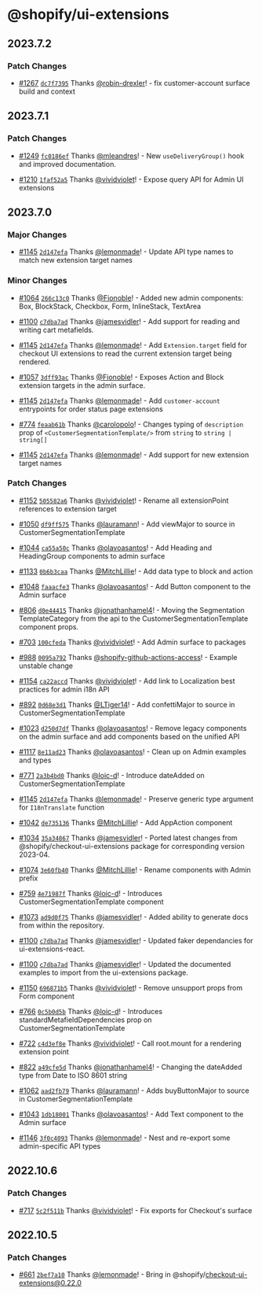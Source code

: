# @shopify/ui-extensions

## 2023.7.2

### Patch Changes

- [#1267](https://github.com/Shopify/ui-extensions/pull/1267) [`dc7f7395`](https://github.com/Shopify/ui-extensions/commit/dc7f739538dd648c135768c2e71c5873e6a672e0) Thanks [@robin-drexler](https://github.com/robin-drexler)! - fix customer-account surface build and context

## 2023.7.1

### Patch Changes

- [#1249](https://github.com/Shopify/ui-extensions/pull/1249) [`fc0186ef`](https://github.com/Shopify/ui-extensions/commit/fc0186ef27b46aac7676d4b254626cf5c01e4239) Thanks [@mleandres](https://github.com/mleandres)! - New `useDeliveryGroup()` hook and improved documentation.

- [#1210](https://github.com/Shopify/ui-extensions/pull/1210) [`1faf52a5`](https://github.com/Shopify/ui-extensions/commit/1faf52a53aac15eae0b37738fe5871d6ee2ef8d4) Thanks [@vividviolet](https://github.com/vividviolet)! - Expose query API for Admin UI extensions

## 2023.7.0

### Major Changes

- [#1145](https://github.com/Shopify/ui-extensions/pull/1145) [`2d147efa`](https://github.com/Shopify/ui-extensions/commit/2d147efab147ac9fdf77f5dd0d27fe65495bb0da) Thanks [@lemonmade](https://github.com/lemonmade)! - Update API type names to match new extension target names

### Minor Changes

- [#1064](https://github.com/Shopify/ui-extensions/pull/1064) [`266c13c0`](https://github.com/Shopify/ui-extensions/commit/266c13c0ab971d7c88c485c2747b753c2e05a4d1) Thanks [@Fionoble](https://github.com/Fionoble)! - Added new admin components: Box, BlockStack, Checkbox, Form, InlineStack, TextArea

- [#1100](https://github.com/Shopify/ui-extensions/pull/1100) [`c7dba7ad`](https://github.com/Shopify/ui-extensions/commit/c7dba7adbd1349031d52b3ab6bbb4880fbd572d1) Thanks [@jamesvidler](https://github.com/jamesvidler)! - Add support for reading and writing cart metafields.

- [#1145](https://github.com/Shopify/ui-extensions/pull/1145) [`2d147efa`](https://github.com/Shopify/ui-extensions/commit/2d147efab147ac9fdf77f5dd0d27fe65495bb0da) Thanks [@lemonmade](https://github.com/lemonmade)! - Add `Extension.target` field for checkout UI extensions to read the current extension target being rendered.

- [#1057](https://github.com/Shopify/ui-extensions/pull/1057) [`3dff93ac`](https://github.com/Shopify/ui-extensions/commit/3dff93acc1eb10fa524d5985fec2ca9df49fdcdd) Thanks [@Fionoble](https://github.com/Fionoble)! - Exposes Action and Block extension targets in the admin surface.

- [#1145](https://github.com/Shopify/ui-extensions/pull/1145) [`2d147efa`](https://github.com/Shopify/ui-extensions/commit/2d147efab147ac9fdf77f5dd0d27fe65495bb0da) Thanks [@lemonmade](https://github.com/lemonmade)! - Add `customer-account` entrypoints for order status page extensions

- [#774](https://github.com/Shopify/ui-extensions/pull/774) [`feaab61b`](https://github.com/Shopify/ui-extensions/commit/feaab61bfd0fb1c472133418ac7946d5dcdfc155) Thanks [@carolopolo](https://github.com/carolopolo)! - Changes typing of `description` prop of `<CustomerSegmentationTemplate/>` from `string` to `string | string[]`

- [#1145](https://github.com/Shopify/ui-extensions/pull/1145) [`2d147efa`](https://github.com/Shopify/ui-extensions/commit/2d147efab147ac9fdf77f5dd0d27fe65495bb0da) Thanks [@lemonmade](https://github.com/lemonmade)! - Add support for new extension target names

### Patch Changes

- [#1152](https://github.com/Shopify/ui-extensions/pull/1152) [`505582a6`](https://github.com/Shopify/ui-extensions/commit/505582a623a056726109710e35a7aeb40530e8fa) Thanks [@vividviolet](https://github.com/vividviolet)! - Rename all extensionPoint references to extension target

- [#1050](https://github.com/Shopify/ui-extensions/pull/1050) [`df9ff575`](https://github.com/Shopify/ui-extensions/commit/df9ff5753e7072ba2b6b8acd0427f7f331506ba6) Thanks [@lauramann](https://github.com/lauramann)! - Add viewMajor to source in CustomerSegmentationTemplate

- [#1044](https://github.com/Shopify/ui-extensions/pull/1044) [`ca55a50c`](https://github.com/Shopify/ui-extensions/commit/ca55a50cc111f679c4fb4e308db257e4c22b0330) Thanks [@olavoasantos](https://github.com/olavoasantos)! - Add Heading and HeadingGroup components to admin surface

- [#1133](https://github.com/Shopify/ui-extensions/pull/1133) [`0b6b3caa`](https://github.com/Shopify/ui-extensions/commit/0b6b3caa4c4bc6ea998b99f67d535f8057448e06) Thanks [@MitchLillie](https://github.com/MitchLillie)! - Add data type to block and action

- [#1048](https://github.com/Shopify/ui-extensions/pull/1048) [`faaacfe3`](https://github.com/Shopify/ui-extensions/commit/faaacfe3942b9a25c45f523ab396330221f54564) Thanks [@olavoasantos](https://github.com/olavoasantos)! - Add Button component to the Admin surface

- [#806](https://github.com/Shopify/ui-extensions/pull/806) [`d0e44415`](https://github.com/Shopify/ui-extensions/commit/d0e44415e6913b005d35ff75209bf712e7930f79) Thanks [@jonathanhamel4](https://github.com/jonathanhamel4)! - Moving the Segmentation TemplateCategory from the api to the CustomerSegmentationTemplate component props.

- [#703](https://github.com/Shopify/ui-extensions/pull/703) [`100cfeda`](https://github.com/Shopify/ui-extensions/commit/100cfeda331247d284add99284b244d7a5cb7d0b) Thanks [@vividviolet](https://github.com/vividviolet)! - Add Admin surface to packages

- [#988](https://github.com/Shopify/ui-extensions/pull/988) [`0095a792`](https://github.com/Shopify/ui-extensions/commit/0095a792f4392b242aceccdcc0c8f1741ea22782) Thanks [@shopify-github-actions-access](https://github.com/apps/shopify-github-actions-access)! - Example unstable change

- [#1154](https://github.com/Shopify/ui-extensions/pull/1154) [`ca22accd`](https://github.com/Shopify/ui-extensions/commit/ca22accd1a58826904bc34c6a15077433f052683) Thanks [@vividviolet](https://github.com/vividviolet)! - Add link to Localization best practices for admin i18n API

- [#892](https://github.com/Shopify/ui-extensions/pull/892) [`0d68e3d1`](https://github.com/Shopify/ui-extensions/commit/0d68e3d163abba8fc48030ec3b2ac287fed4340c) Thanks [@LTiger14](https://github.com/LTiger14)! - Add confettiMajor to source in CustomerSegmentationTemplate

- [#1023](https://github.com/Shopify/ui-extensions/pull/1023) [`d250d7df`](https://github.com/Shopify/ui-extensions/commit/d250d7df500378b496f079292d33b6433053098c) Thanks [@olavoasantos](https://github.com/olavoasantos)! - Remove legacy components on the admin surface and add components based on the unified API

- [#1117](https://github.com/Shopify/ui-extensions/pull/1117) [`8e11ad23`](https://github.com/Shopify/ui-extensions/commit/8e11ad230991479b9d944b3811aafb0a1f4a0b2c) Thanks [@olavoasantos](https://github.com/olavoasantos)! - Clean up on Admin examples and types

- [#771](https://github.com/Shopify/ui-extensions/pull/771) [`2a3b4bd0`](https://github.com/Shopify/ui-extensions/commit/2a3b4bd0f8dbdf0e36530f2308ef794c71e2daf4) Thanks [@loic-d](https://github.com/loic-d)! - Introduce dateAdded on CustomerSegmentationTemplate

- [#1145](https://github.com/Shopify/ui-extensions/pull/1145) [`2d147efa`](https://github.com/Shopify/ui-extensions/commit/2d147efab147ac9fdf77f5dd0d27fe65495bb0da) Thanks [@lemonmade](https://github.com/lemonmade)! - Preserve generic type argument for `I18nTranslate` function

- [#1042](https://github.com/Shopify/ui-extensions/pull/1042) [`de735136`](https://github.com/Shopify/ui-extensions/commit/de735136e204b068f3654272261fb68b1943ad6e) Thanks [@MitchLillie](https://github.com/MitchLillie)! - Add AppAction component

- [#1034](https://github.com/Shopify/ui-extensions/pull/1034) [`35a34867`](https://github.com/Shopify/ui-extensions/commit/35a34867922fde91f84644c06d094ede0ceb0415) Thanks [@jamesvidler](https://github.com/jamesvidler)! - Ported latest changes from @shopify/checkout-ui-extensions package for corresponding version 2023-04.

- [#1074](https://github.com/Shopify/ui-extensions/pull/1074) [`3e60fb40`](https://github.com/Shopify/ui-extensions/commit/3e60fb402fdec6c624e85d925cffa955faadf6c8) Thanks [@MitchLillie](https://github.com/MitchLillie)! - Rename components with Admin prefix

- [#759](https://github.com/Shopify/ui-extensions/pull/759) [`4e71987f`](https://github.com/Shopify/ui-extensions/commit/4e71987f1cd701e049ebfb9e4c726f2a841ce8be) Thanks [@loic-d](https://github.com/loic-d)! - Introduces CustomerSegmentationTemplate component

- [#1073](https://github.com/Shopify/ui-extensions/pull/1073) [`ad9d0f75`](https://github.com/Shopify/ui-extensions/commit/ad9d0f75078c2b2f915a14789f1bc2eec2ca2885) Thanks [@jamesvidler](https://github.com/jamesvidler)! - Added ability to generate docs from within the repository.

- [#1100](https://github.com/Shopify/ui-extensions/pull/1100) [`c7dba7ad`](https://github.com/Shopify/ui-extensions/commit/c7dba7adbd1349031d52b3ab6bbb4880fbd572d1) Thanks [@jamesvidler](https://github.com/jamesvidler)! - Updated faker dependancies for ui-extensions-react.

- [#1100](https://github.com/Shopify/ui-extensions/pull/1100) [`c7dba7ad`](https://github.com/Shopify/ui-extensions/commit/c7dba7adbd1349031d52b3ab6bbb4880fbd572d1) Thanks [@jamesvidler](https://github.com/jamesvidler)! - Updated the documented examples to import from the ui-extensions package.

- [#1150](https://github.com/Shopify/ui-extensions/pull/1150) [`696871b5`](https://github.com/Shopify/ui-extensions/commit/696871b56bb8562bbb5816150bca9ef8533da75f) Thanks [@vividviolet](https://github.com/vividviolet)! - Remove unsupport props from Form component

- [#766](https://github.com/Shopify/ui-extensions/pull/766) [`0c5b0d5b`](https://github.com/Shopify/ui-extensions/commit/0c5b0d5b623e4d6a7e8c33e821991f9bdc5c8b20) Thanks [@loic-d](https://github.com/loic-d)! - Introduces standardMetafieldDependencies prop on CustomerSegmentationTemplate

- [#722](https://github.com/Shopify/ui-extensions/pull/722) [`c4d3ef8e`](https://github.com/Shopify/ui-extensions/commit/c4d3ef8ea10b8b9bc3a688b9ed7550d717870a22) Thanks [@vividviolet](https://github.com/vividviolet)! - Call root.mount for a rendering extension point

- [#822](https://github.com/Shopify/ui-extensions/pull/822) [`a49cfe5d`](https://github.com/Shopify/ui-extensions/commit/a49cfe5dc9609791af46f9f6170250fec30212b8) Thanks [@jonathanhamel4](https://github.com/jonathanhamel4)! - Changing the dateAdded type from Date to ISO 8601 string

- [#1062](https://github.com/Shopify/ui-extensions/pull/1062) [`aad2fb79`](https://github.com/Shopify/ui-extensions/commit/aad2fb797ef8d9da4c729cdae78f67019520cecf) Thanks [@lauramann](https://github.com/lauramann)! - Adds buyButtonMajor to source in CustomerSegmentationTemplate

- [#1043](https://github.com/Shopify/ui-extensions/pull/1043) [`1db18001`](https://github.com/Shopify/ui-extensions/commit/1db18001ee1e3cdcc421b9078db72f498bd4991f) Thanks [@olavoasantos](https://github.com/olavoasantos)! - Add Text component to the Admin surface

- [#1146](https://github.com/Shopify/ui-extensions/pull/1146) [`3f0c4093`](https://github.com/Shopify/ui-extensions/commit/3f0c40933a7044adcad7bb2981ce9ce8301b3721) Thanks [@lemonmade](https://github.com/lemonmade)! - Nest and re-export some admin-specific API types

## 2022.10.6

### Patch Changes

- [#717](https://github.com/Shopify/ui-extensions/pull/717) [`5c2f511b`](https://github.com/Shopify/ui-extensions/commit/5c2f511bbea3b4f36fc9c63f79089a79a90ccf26) Thanks [@vividviolet](https://github.com/vividviolet)! - Fix exports for Checkout's surface

## 2022.10.5

### Patch Changes

- [#661](https://github.com/Shopify/ui-extensions/pull/661) [`2bef7a10`](https://github.com/Shopify/ui-extensions/commit/2bef7a10d32f80651d2cfa5ac528f551e4ab8b24) Thanks [@lemonmade](https://github.com/lemonmade)! - Bring in @shopify/checkout-ui-extensions@0.22.0
